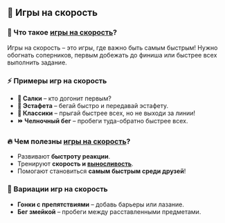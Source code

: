## 🏁 Игры на скорость

### 🏃 Что такое [игры на скорость](../../../KIDBOOK/entertainment/active_games/concepts/speed_games.md)?
Игры на скорость – это игры, где важно быть самым быстрым! Нужно обогнать соперников, первым добежать до финиша или быстрее всех выполнить задание.

### ⚡ Примеры игр на скорость
- **🚀 Салки** – кто догонит первым?
- **🏅 Эстафета** – бегай быстро и передавай эстафету.
- **🔢 Классики** – прыгай быстрее всех, но не выходи за линии!
- **⏩ Челночный бег** – пробеги туда-обратно быстрее всех.

### 🔥 Чем полезны [игры на скорость](../../../KIDBOOK/entertainment/active_games/concepts/speed_games.md)?
- Развивают **быстроту реакции**.
- Тренируют **скорость и [выносливость](../../../KIDBOOK/entertainment/active_games/concepts/endurance.md)**.
- Помогают становиться **самым быстрым среди друзей**!

### 🔀 Вариации игр на скорость
- **Гонки с препятствиями** – добавь барьеры или лазание.
- **Бег змейкой** – пробеги между расставленными предметами.
